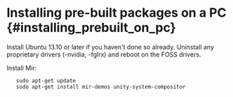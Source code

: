 Installing pre-built packages on a PC {#installing_prebuilt_on_pc}
=====================================

Install Ubuntu 13.10 or later if you haven't done so already.  Uninstall any
proprietary drivers (-nvidia, -fglrx) and reboot on the FOSS drivers.

Install Mir:

       sudo apt-get update
       sudo apt-get install mir-demos unity-system-compositor
